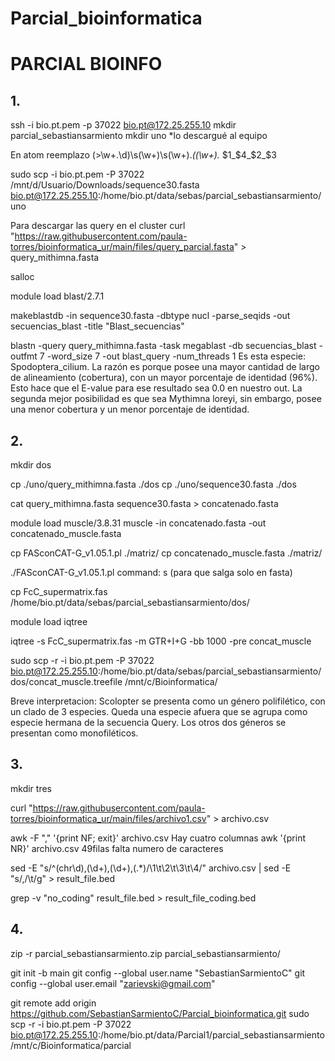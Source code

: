 # Parcial_bioinformatica

# PARCIAL BIOINFO

## 1.
ssh -i bio.pt.pem -p 37022 bio.pt@172.25.255.10
mkdir parcial_sebastiansarmiento
mkdir uno
*lo descargué al equipo

En atom reemplazo
(\>\w+\.\d)\s(\w+)\s(\w+).*\((\w+).*
$1_$4_$2_$3

sudo scp -i bio.pt.pem -P 37022 /mnt/d/Usuario/Downloads/sequence30.fasta bio.pt@172.25.255.10:/home/bio.pt/data/sebas/parcial_sebastiansarmiento/uno

Para descargar las query en el cluster
curl "https://raw.githubusercontent.com/paula-torres/bioinformatica_ur/main/files/query_parcial.fasta" > query_mithimna.fasta

salloc

module load blast/2.7.1

makeblastdb -in sequence30.fasta -dbtype nucl -parse_seqids -out secuencias_blast -title "Blast_secuencias"

blastn -query query_mithimna.fasta -task megablast -db secuencias_blast -outfmt 7 -word_size 7 -out blast_query -num_threads 1
Es esta especie: Spodoptera_cilium. La razón es porque posee una mayor cantidad de largo de alineamiento (cobertura), 
con un mayor porcentaje de identidad (96%). Esto hace que el E-value para ese resultado sea 0.0 en nuestro out. 
La segunda mejor posibilidad es que sea Mythimna loreyi, sin embargo, posee una menor cobertura y un menor porcentaje de identidad.

## 2.
mkdir dos 

cp ./uno/query_mithimna.fasta ./dos
cp ./uno/sequence30.fasta ./dos

cat query_mithimna.fasta sequence30.fasta > concatenado.fasta

module load muscle/3.8.31
muscle -in concatenado.fasta -out concatenado_muscle.fasta 

cp FASconCAT-G_v1.05.1.pl ./matriz/
cp concatenado_muscle.fasta ./matriz/

./FASconCAT-G_v1.05.1.pl
command: s (para que salga solo en fasta)

cp FcC_supermatrix.fas /home/bio.pt/data/sebas/parcial_sebastiansarmiento/dos/

module load iqtree

iqtree -s FcC_supermatrix.fas -m GTR+I+G -bb 1000 -pre concat_muscle 

sudo scp -r -i bio.pt.pem -P 37022  bio.pt@172.25.255.10:/home/bio.pt/data/sebas/parcial_sebastiansarmiento/dos/concat_muscle.treefile /mnt/c/Bioinformatica/

Breve interpretacion: 
Scolopter se presenta como un género polifilético, con un clado de 3 especies. Queda una especie afuera que se agrupa como especie hermana
de la secuencia Query. Los otros dos géneros se presentan como monofiléticos. 

## 3.
mkdir tres 

curl "https://raw.githubusercontent.com/paula-torres/bioinformatica_ur/main/files/archivo1.csv" > archivo.csv

awk -F "," '{print NF; exit}' archivo.csv
Hay cuatro columnas
awk '{print NR}' archivo.csv
49filas
falta numero de caracteres

sed -E "s/^(chr\d)\,(\d+)\,(\d+)\,(.*)/\1\t\2\t\3\t\4/" archivo.csv | sed -E "s/\,/\t/g" > result_file.bed 

grep -v "no_coding" result_file.bed > result_file_coding.bed

## 4.

zip -r parcial_sebastiansarmiento.zip parcial_sebastiansarmiento/

git init -b main
git config --global user.name "SebastianSarmientoC"
git config --global user.email "zarievski@gmail.com"

git remote add origin https://github.com/SebastianSarmientoC/Parcial_bioinformatica.git
sudo scp -r -i bio.pt.pem -P 37022  bio.pt@172.25.255.10:/home/bio.pt/data/Parcial1/parcial_sebastiansarmiento /mnt/c/Bioinformatica/parcial
